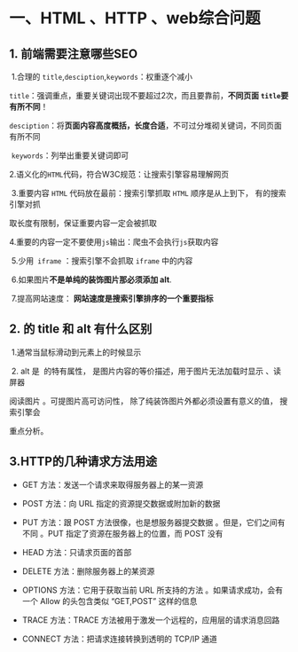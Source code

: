 # 一、HTML 、HTTP 、web综合问题

## 1. 前端需要注意哪些SEO

​	1.合理的 `title`,`desciption`,`keywords`：权重逐个减小

​	    `title`：强调重点，重要关键词出现不要超过2次，而且要靠前，**不同页面 `title`要有所不同**！

​		`desciption`：将**页面内容高度概括，长度合适**，不可过分堆砌关键词，不同页面有所不同

​		`keywords`：列举出重要关键词即可

​	2.语义化的`HTML`代码，符合W3C规范：让搜索引擎容易理解网页

​	3.重要内容 `HTML` 代码放在最前：搜索引擎抓取 `HTML` 顺序是从上到下， 有的搜索引擎对抓

取⻓度有限制，保证重要内容⼀定会被抓取

​	4.重要的内容一定不要使用`js`输出：爬虫不会执行`js`获取内容

​	5.少用` iframe` ：搜索引擎不会抓取 `iframe` 中的内容

​	6.如果图片**不是单纯的装饰图片那必须添加 alt**.

​	7.提高网站速度： **网站速度是搜索引擎排序的⼀个重要指标**

## 2.<img> 的 title 和 alt 有什么区别

​	1.通常当鼠标滑动到元素上的时候显示

​	2. alt 是 <img> 的特有属性， 是图片内容的等价描述，用于图片⽆法加载时显示 、读屏器

阅读图片 。可提图片高可访问性， 除了纯装饰图片外都必须设置有意义的值， 搜索引擎会

重点分析。

## 3.HTTP的几种请求方法用途

- GET 方法：发送⼀个请求来取得服务器上的某⼀资源

- POST 方法：向 URL 指定的资源提交数据或附加新的数据
- PUT ⽅法：跟 POST ⽅法很像，也是想服务器提交数据 。但是，它们之间有不同 。PUT 指定了资源在服务器上的位置，而 POST 没有
- HEAD ⽅法：只请求页面的首部
- DELETE ⽅法：删除服务器上的某资源
- OPTIONS ⽅法：它用于获取当前 URL 所⽀持的⽅法 。如果请求成功，会有⼀个 Allow 的头包含类似 “GET,POST” 这样的信息

- TRACE ⽅法：TRACE ⽅法被用于激发⼀个远程的，应用层的请求消息回路
- CONNECT ⽅法：把请求连接转换到透明的 TCP/IP 通道